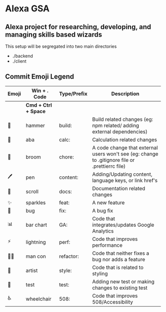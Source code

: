 # Alexa GSA
## Alexa project for researching, developing, and managing skills based wizards

This setup will be segregated into two main directories
- ./backend
- ./client

## Commit Emoji Legend
| Emoji | Win + . Code | Type/Prefix | Description |
| ----- | ------------ | ----------- | ----------- |
|       | **Cmd + Ctrl + Space** |  |  |
| 🔨 | hammer | build: | Build related changes (eg: npm related/ adding external dependencies) |
|  🧮 | aba | calc: | Calculation related changes |
|  🧹 | broom | chore: | A code change that external users won't see (eg: change to .gitignore file or .prettierrc file) |
|  🖊️ | pen | content: | Adding/Updating content, language keys, or link href's |
|  📜 | scroll | docs: | Documentation related changes |
|  ✨ | sparkles | feat: | A new feature |
|  🐛 | bug | fix: | A bug fix |
|  📊 | bar chart | GA: | Code that integrates/updates Google Analytics |
|  ⚡️ | lightning | perf: | Code that improves performance |
|  👷‍♂️ | man con | refactor: | Code that neither fixes a bug nor adds a feature |
|  🎨 | artist | style: | Code that is related to styling |
|  🧪 | test | test: | Adding new test or making changes to existing test |
|  ♿️ | wheelchair | 508: | Code that improves 508/Accessibility |

